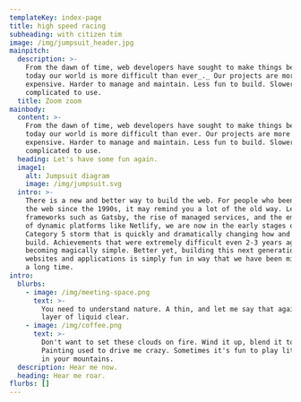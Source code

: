 ```yaml
---
templateKey: index-page
title: high speed racing
subheading: with citizen tim
image: /img/jumpsuit_header.jpg
mainpitch:
  description: >-
    From the dawn of time, web developers have sought to make things better. But
    today our world is more difficult than ever_._ Our projects are more
    expensive. Harder to manage and maintain. Less fun to build. Slower and more
    complicated to use.
  title: Zoom zoom
mainbody:
  content: >-
    From the dawn of time, web developers have sought to make things better. But
    today our world is more difficult than ever. Our projects are more
    expensive. Harder to manage and maintain. Less fun to build. Slower and more
    complicated to use.
  heading: Let's have some fun again.
  image1:
    alt: Jumpsuit diagram
    image: /img/jumpsuit.svg
  intro: >-
    There is a new and better way to build the web. For people who been building
    the web since the 1990s, it may remind you a lot of the old way. Led by
    frameworks such as Gatsby, the rise of managed services, and the emergence
    of dynamic platforms like Netlify, we are now in the early stages of a
    Category 5 storm that is quickly and dramatically changing how and what we
    build. Achievements that were extremely difficult even 2-3 years ago are now
    becoming magically simple. Better yet, building this next generation of
    websites and applications is simply fun in way that we have been missing for
    a long time.
intro:
  blurbs:
    - image: /img/meeting-space.png
      text: >-
        You need to understand nature. A thin, and let me say that again, a THIN
        layer of liquid clear. 
    - image: /img/coffee.png
      text: >-
        Don't want to set these clouds on fire. Wind it up, blend it together.
        Painting used to drive me crazy. Sometimes it's fun to play little games
        in your mountains. 
  description: Hear me now.
  heading: Hear me roar.
flurbs: []
---
```



